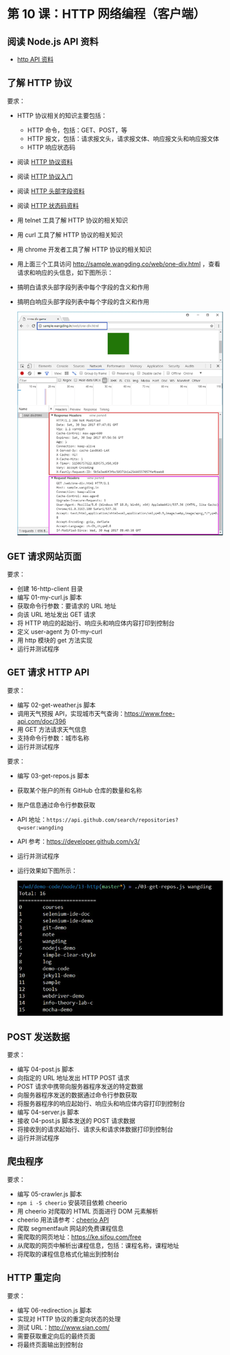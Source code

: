 # 第 10 课：HTTP 网络编程（客户端）

## 阅读 Node.js API 资料

- [http API 资料](http://nodejs.cn/api/http.html)

## 了解 HTTP 协议

要求：
- HTTP 协议相关的知识主要包括：
  - HTTP 命令，包括：GET、POST，等
  - HTTP 报文，包括：请求报文头，请求报文体、响应报文头和响应报文体
  - HTTP 响应状态码
- 阅读 [HTTP 协议资料](https://encyclopedia.thefreedictionary.com/HTTP)
- 阅读 [HTTP 协议入门](http://www.ruanyifeng.com/blog/2016/08/http.html)
- 阅读 [HTTP 头部字段资料](https://encyclopedia.thefreedictionary.com/List+of+HTTP+headers)
- 阅读 [HTTP 状态码资料](https://encyclopedia.thefreedictionary.com/List+of+HTTP+status+codes)
- 用 telnet 工具了解 HTTP 协议的相关知识
- 用 curl 工具了解 HTTP 协议的相关知识
- 用 chrome 开发者工具了解 HTTP 协议的相关知识
- 用上面三个工具访问 http://sample.wangding.co/web/one-div.html ，查看请求和响应的头信息，如下图所示：
- 搞明白请求头部字段列表中每个字段的含义和作用
- 搞明白响应头部字段列表中每个字段的含义和作用

  ![http-headers，王顶，408542507@qq.com](./images/http-headers.webp)

## GET 请求网站页面

要求：
- 创建 16-http-client 目录
- 编写 01-my-curl.js 脚本
- 获取命令行参数：要请求的 URL 地址
- 向该 URL 地址发出 GET 请求
- 将 HTTP 响应的起始行、响应头和响应体内容打印到控制台
- 定义 user-agent 为 01-my-curl
- 用 http 模块的 get 方法实现
- 运行并测试程序

## GET 请求 HTTP API

要求：
- 编写 02-get-weather.js 脚本
- 调用天气预报 API，实现城市天气查询：https://www.free-api.com/doc/396
- 用 GET 方法请求天气信息
- 支持命令行参数：城市名称
- 运行并测试程序

要求：
- 编写 03-get-repos.js 脚本
- 获取某个账户的所有 GitHub 仓库的数量和名称
- 账户信息通过命令行参数获取
- API 地址：`https://api.github.com/search/repositories?q=user:wangding`
- API 参考：https://developer.github.com/v3/
- 运行并测试程序
- 运行效果如下图所示：

  ![github-api，王顶，408542507@qq.com](./images/github-api.webp)

## POST 发送数据

要求：
- 编写 04-post.js 脚本
- 向指定的 URL 地址发出 HTTP POST 请求
- POST 请求中携带向服务器程序发送的特定数据
- 向服务器程序发送的数据通过命令行参数获取
- 将服务器程序的响应起始行、响应头和响应体内容打印到控制台
- 编写 04-server.js 脚本
- 接收 04-post.js 脚本发送的 POST 请求数据
- 将接收到的请求起始行、请求头和请求体数据打印到控制台
- 运行并测试程序

## 爬虫程序

要求：
- 编写 05-crawler.js 脚本
- `npm i -S cheerio` 安装项目依赖 cheerio
- 用 cheerio 对爬取的 HTML 页面进行 DOM 元素解析
- cheerio 用法请参考：[cheerio API](https://cnodejs.org/topic/5203a71844e76d216a727d2e)
- 爬取 segmentfault 网站的免费课程信息
- 需爬取的网页地址：https://ke.sifou.com/free
- 从爬取的网页中解析出课程信息，包括：课程名称，课程地址
- 将爬取的课程信息格式化输出到控制台

## HTTP 重定向

要求：
- 编写 06-redirection.js 脚本
- 实现对 HTTP 协议的重定向状态的处理
- 测试 URL：http://www.sian.com/
- 需要获取重定向后的最终页面
- 将最终页面输出到控制台
